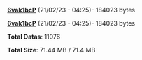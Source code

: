 [**6vak1bcP**](/data/6vak1bcP.txt) (21/02/23 - 04:25)- 184023 bytes

[**6vak1bcP**](/data/6vak1bcP.txt) (21/02/23 - 04:25)- 184023 bytes

**Total Datas**: 11076

**Total Size**: 71.44 MB / 71.4 MB